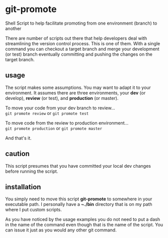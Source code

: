 git-promote
===========

Shell Script to help facilitate promoting from one environment (branch) to another

There are number of scripts out there that help developers deal with streamlining the version control process. This is one of them.  With a single command you can checkout a target branch and merge your development (or test) branch eventually committing and pushing the changes on the target branch.

usage
-----

The script makes some assumptions.  You may want to adapt it to your environment.  It assumes there are three environments, your **dev** (or develop), **review** (or test), and **production** (or master).

To move your code from your dev branch to review...   
`git promote review` or `git promote test`   

To move code from the review to production environment...   
`git promote production` or `git promote master`   

And that's it.  

caution
-------

This script presumes that you have committed your local dev changes before running the script.    

installation
------------

You simply need to move this script **git-promote** to somewhere in your executable path.  I personally have a **~./bin** directory that is on my path where I put custom scripts.

As you have noticed by the usage examples you do not need to put a dash in the name of the command even though that is the name of the script.  You can issue it just as you would any other git command.